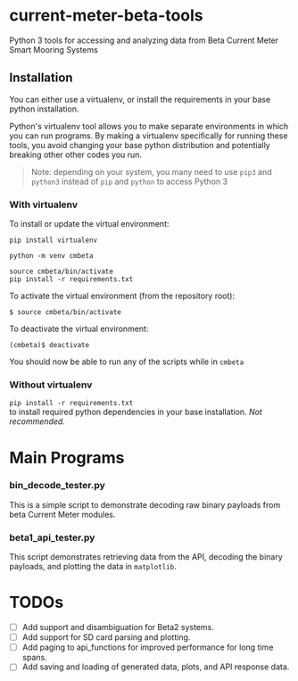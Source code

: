# current-meter-beta-tools
Python 3 tools for accessing and analyzing data from Beta Current Meter Smart Mooring Systems

## Installation
You can either use a virtualenv, or install the requirements in your base python installation.

Python's virtualenv tool allows you to make separate environments in which you can run programs.
By making a virtualenv specifically for running these tools, you avoid changing your base python
distribution and potentially breaking other other codes you run.

> Note: depending on your system, you many need to use `pip3` and `python3` instead of `pip` and `python` to access Python 3

### With virtualenv
To install or update the virtual environment:
```
pip install virtualenv

python -m venv cmbeta

source cmbeta/bin/activate
pip install -r requirements.txt
```

To activate the virtual environment (from the repository root):
```
$ source cmbeta/bin/activate
```

To deactivate the virtual environment:
```
(cmbeta)$ deactivate
```

You should now be able to run any of the scripts while in `cmbeta`

### Without virtualenv
 `pip install -r requirements.txt`  
 to install required python dependencies in your base installation. _Not recommended._


# Main Programs
### bin_decode_tester.py
This is a simple script to demonstrate decoding raw binary payloads from beta Current Meter modules. 

### beta1_api_tester.py
This script demonstrates retrieving data from the API, decoding the binary payloads, and plotting the data in `matplotlib`.


# TODOs
- [ ] Add support and disambiguation for Beta2 systems.
- [ ] Add support for SD card parsing and plotting.
- [ ] Add paging to api_functions for improved performance for long time spans.
- [ ] Add saving and loading of generated data, plots, and API response data.